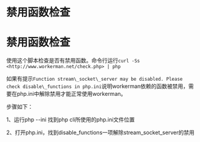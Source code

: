 # 禁用函数检查

# 禁用函数检查

使用这个脚本检查是否有禁用函数。命令行运行```curl -Ss <http://www.workerman.net/check.php> | php```

如果有提示```Function stream\_socket\_server may be disabled. Please check disable\_functions in php.ini```说明workerman依赖的函数被禁用，需要在php.ini中解除禁用才能正常使用workerman。

步骤如下：

1、运行php --ini 找到php cli所使用的php.ini文件位置

2、打开php.ini，找到disable\_functions一项解除stream\_socket\_server的禁用